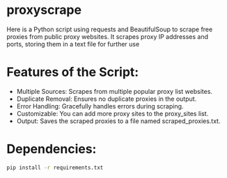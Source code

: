 # proxyscrape
Here is a Python script using requests and BeautifulSoup to scrape free proxies from public proxy websites. It scrapes proxy IP addresses and ports, storing them in a text file for further use

# Features of the Script:
- Multiple Sources: Scrapes from multiple popular proxy list websites.
- Duplicate Removal: Ensures no duplicate proxies in the output.
- Error Handling: Gracefully handles errors during scraping.
- Customizable: You can add more proxy sites to the proxy_sites list.
- Output: Saves the scraped proxies to a file named scraped_proxies.txt.

# Dependencies:
```bash
pip install -r requirements.txt
